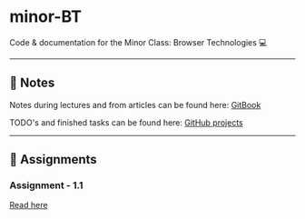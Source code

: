 # minor-BT
Code & documentation for the Minor Class: Browser Technologies 💻

---

## 📖 Notes
Notes during lectures and from articles can be found here:
[GitBook](https://dandevri.gitbooks.io/minor-bt/content/)

TODO's and finished tasks can be found here: [GitHub projects](https://github.com/dandevri/minor-bt/projects/)

---

## 📃 Assignments

### Assignment - 1.1
[Read here]()
